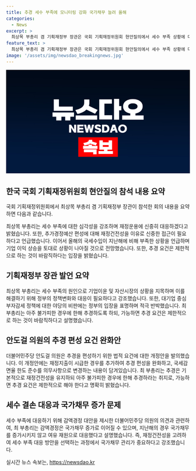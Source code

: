 ```yaml
---
title: 추경 세수 부족에 모니터링 강화 국가채무 늘려 올해
categories:
  - News
excerpt: >
  최상목 부총리 겸 기획재정부 장관은 국회 기획재정위원회 현안질의에서 세수 부족 상황에 대해 심각한 관심을 표명하고, 재정운용에 주름이 가지 않도록 최선을 다하겠다고 강조했다. 올해 들어 세수 부족으로 인한 경제 위기를 맞고 있으며, 법인세와 기업이익에 관한 어려움을 지적했지만, 기업 이익이 늘어나고 있는 점을 언급하며 상황이 나아질 것으로 전망하였다. 또한, 추가경정예산 편성에 대해서는 신중한 접근이 필요하며, 추경 요건은 제한적으로 설정해야 한다는 입장을 밝혔다. 특히, 감액추경을 통해 세수 부족에 대응할 수 있지만 국가채무 증가를 우려하여 추경은 제한적으로 편성해야 한다고 강조했다.
feature_text: >
  최상목 부총리 겸 기획재정부 장관은 국회 기획재정위원회 현안질의에서 세수 부족 상황에 대해 심각한 관심을 표명하고, 재정운용에 주름이 가지 않도록 최선을 다하겠다고 강조했다. 올해 들어 세수 부족으로 인한 경제 위기를 맞고 있으며, 법인세와 기업이익에 관한 어려움을 지적했지만, 기업 이익이 늘어나고 있는 점을 언급하며 상황이 나아질 것으로 전망하였다. 또한, 추가경정예산 편성에 대해서는 신중한 접근이 필요하며, 추경 요건은 제한적으로 설정해야 한다는 입장을 밝혔다. 특히, 감액추경을 통해 세수 부족에 대응할 수 있지만 국가채무 증가를 우려하여 추경은 제한적으로 편성해야 한다고 강조했다.
image: '/assets/img/newsdao_breakingnews.jpg'
---
```


<p><img src="/assets/img/newsdao_breakingnews.jpg" alt="koreaapp 속보" /></p>

<h2 data-ke-size="size26">한국 국회 기획재정위원회 현안질의 참석 내용 요약</h2>

<p>국회 기획재정위원회에서 최상목 부총리 겸 기획재정부 장관이 참석한 회의 내용을 요약하면 다음과 같습니다.</p>

<p data-ke-size="size16">최상목 부총리는 세수 부족에 대한 심각성을 강조하며 재정운용에 신중히 대응하겠다고 밝혔습니다. 또한, 추가경정예산 편성에 대해 재정건전성을 이유로 신중한 접근이 필요하다고 언급했습니다. 이어서 올해의 국세수입이 지난해에 비해 부족한 상황을 언급하며 기업 이익 상승을 토대로 상황이 나아질 것으로 전망했습니다. 또한, 추경 요건은 제한적으로 하는 것이 바람직하다는 입장을 밝혔습니다.</p>

<h2 data-ke-size="size26">기획재정부 장관 발언 요약</h2>

<p data-ke-size="size16">최상목 부총리는 세수 부족의 원인으로 기업이윤 및 자산시장의 상황을 지목하며 이를 해결하기 위해 정부의 정책변화와 대응이 필요하다고 강조했습니다. 또한, 대기업 중심 부자감세 정책에 대한 야당의 비판에는 정부의 입장을 표명하며 적극 반박했습니다. 최 부총리는 아주 불가피한 경우에 한해 추경하도록 하되, 가능하면 추경 요건은 제한적으로 하는 것이 바람직하다고 설명했습니다.</p>

<h2 data-ke-size="size26">안도걸 의원의 추경 편성 요건 완화안</h2>

<p data-ke-size="size16">더불어민주당 안도걸 의원은 추경을 편성하기 위한 법적 요건에 대한 개정안을 발의했습니다. 이 개정안에는 재정지출이 시급한 경우를 추가하여 추경 편성을 완화하고, 국세감면율 한도 준수를 의무사항으로 변경하는 내용이 담겨있습니다. 최 부총리는 추경은 기본적으로 재정건전성을 유지하되 아주 불가피한 경우에 한해 추경하라는 취지로, 가능하면 추경 요건은 제한적으로 해야 한다고 명확히 밝혔습니다.</p>

<h2 data-ke-size="size26">세수 결손 대응과 국가채무 증가 문제</h2>

<p data-ke-size="size16">세수 부족에 대응하기 위해 감액경정 대안을 제시한 더불어민주당 의원의 의견과 관련하여, 최 부총리는 감액경정은 국가채무 증가로 이어질 수 있으며, 지난해의 경우 국가채무를 증가시키지 않고 여유 재원으로 대응했다고 설명했습니다. 즉, 재정건전성을 고려하여 세수 부족 대응 방안을 선택하는 과정에서 국가채무 관리가 중요하다고 강조했습니다.</p>
실시간 뉴스 속보는, <a href="https://newsdao.kr" rel="dofollow">https://newsdao.kr</a>


